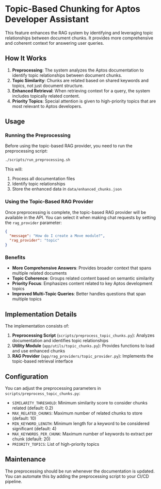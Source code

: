 # Topic-Based Chunking for Aptos Developer Assistant

This feature enhances the RAG system by identifying and leveraging topic relationships between document chunks. It provides more comprehensive and coherent context for answering user queries.

## How It Works

1. **Preprocessing**: The system analyzes the Aptos documentation to identify topic relationships between document chunks.
2. **Topic Similarity**: Chunks are related based on shared keywords and topics, not just document structure.
3. **Enhanced Retrieval**: When retrieving context for a query, the system includes topically related content.
4. **Priority Topics**: Special attention is given to high-priority topics that are most relevant to Aptos developers.

## Usage

### Running the Preprocessing

Before using the topic-based RAG provider, you need to run the preprocessing script:

```bash
./scripts/run_preprocessing.sh
```

This will:
1. Process all documentation files
2. Identify topic relationships
3. Store the enhanced data in `data/enhanced_chunks.json`

### Using the Topic-Based RAG Provider

Once preprocessing is complete, the topic-based RAG provider will be available in the API. You can select it when making chat requests by setting the `rag_provider` parameter:

```json
{
  "message": "How do I create a Move module?",
  "rag_provider": "topic"
}
```

### Benefits

- **More Comprehensive Answers**: Provides broader context that spans multiple related documents
- **Topic Coherence**: Groups related content based on semantic similarity
- **Priority Focus**: Emphasizes content related to key Aptos development topics
- **Improved Multi-Topic Queries**: Better handles questions that span multiple topics

## Implementation Details

The implementation consists of:

1. **Preprocessing Script** (`scripts/preprocess_topic_chunks.py`): Analyzes documentation and identifies topic relationships
2. **Utility Module** (`app/utils/topic_chunks.py`): Provides functions to load and use enhanced chunks
3. **RAG Provider** (`app/rag_providers/topic_provider.py`): Implements the topic-based retrieval interface

## Configuration

You can adjust the preprocessing parameters in `scripts/preprocess_topic_chunks.py`:

- `SIMILARITY_THRESHOLD`: Minimum similarity score to consider chunks related (default: 0.2)
- `MAX_RELATED_CHUNKS`: Maximum number of related chunks to store (default: 10)
- `MIN_KEYWORD_LENGTH`: Minimum length for a keyword to be considered significant (default: 4)
- `MAX_KEYWORDS_PER_CHUNK`: Maximum number of keywords to extract per chunk (default: 20)
- `PRIORITY_TOPICS`: List of high-priority topics

## Maintenance

The preprocessing should be run whenever the documentation is updated. You can automate this by adding the preprocessing script to your CI/CD pipeline. 